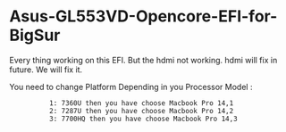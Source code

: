 # Asus-GL553VD-Opencore-EFI-for-BigSur

Every thing working on this EFI.
But the hdmi not working. hdmi will fix in future.
We will fix it.


You need to change Platform Depending in you Processor Model :

              1: 7360U then you have choose Macbook Pro 14,1
              2: 7287U then you have choose Macbook Pro 14,2
              3: 7700HQ then you have choose Macbook Pro 14,3
